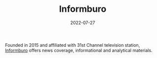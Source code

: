 ﻿---
title: "Informburo"
linkTitle: "Informburo"
contributor: ["Aizada Arystanbek"]
date: 2022-07-27
countries: ["Kazakhstan"]
category: ["State-affiliated media"]
tags: ["media publication", "news", "state media"]
date_start: [2015]
date_end: []
data_type: ["news"] 
language: ["Russian", "Kazakh"]
description: 
  Informburo offers news coverage, informational and analytical materials.
---

Founded in 2015 and affiliated with 31st Channel television station, [Informburo](https://informburo.kz/) offers news coverage, informational and analytical materials. 
